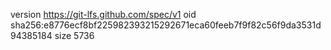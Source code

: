version https://git-lfs.github.com/spec/v1
oid sha256:e8776ecf8bf225982393215292671eca60feeb7f9f82c56f9da3531d94385184
size 5736

